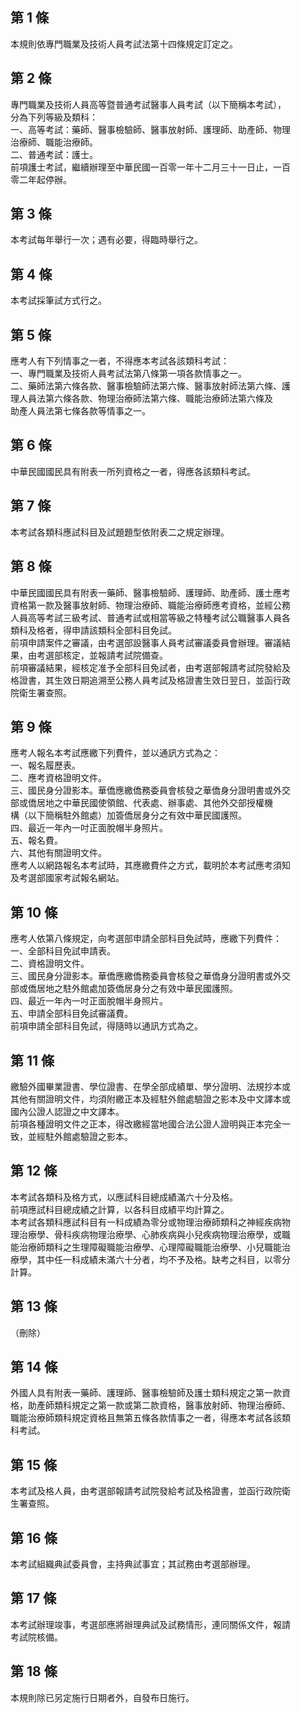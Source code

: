 第 1 條
-------
本規則依專門職業及技術人員考試法第十四條規定訂定之。

第 2 條
-------
專門職業及技術人員高等暨普通考試醫事人員考試（以下簡稱本考試），  
分為下列等級及類科：  
一、高等考試：藥師、醫事檢驗師、醫事放射師、護理師、助產師、物理  
    治療師、職能治療師。  
二、普通考試：護士。  
前項護士考試，繼續辦理至中華民國一百零一年十二月三十一日止，一百  
零二年起停辦。

第 3 條
-------
本考試每年舉行一次；遇有必要，得臨時舉行之。

第 4 條
-------
本考試採筆試方式行之。

第 5 條
-------
應考人有下列情事之一者，不得應本考試各該類科考試：  
一、專門職業及技術人員考試法第八條第一項各款情事之一。  
二、藥師法第六條各款、醫事檢驗師法第六條、醫事放射師法第六條、護  
    理人員法第六條各款、物理治療師法第六條、職能治療師法第六條及  
    助產人員法第七條各款等情事之一。

第 6 條
-------
中華民國國民具有附表一所列資格之一者，得應各該類科考試。

第 7 條
-------
本考試各類科應試科目及試題題型依附表二之規定辦理。

第 8 條
-------
中華民國國民具有附表一藥師、醫事檢驗師、護理師、助產師、護士應考  
資格第一款及醫事放射師、物理治療師、職能治療師應考資格，並經公務  
人員高等考試三級考試、普通考試或相當等級之特種考試公職醫事人員各  
類科及格者，得申請該類科全部科目免試。  
前項申請案件之審議，由考選部設醫事人員考試審議委員會辦理。審議結  
果，由考選部核定，並報請考試院備查。  
前項審議結果，經核定准予全部科目免試者，由考選部報請考試院發給及  
格證書，其生效日期追溯至公務人員考試及格證書生效日翌日，並函行政  
院衛生署查照。

第 9 條
-------
應考人報名本考試應繳下列費件，並以通訊方式為之：  
一、報名履歷表。  
二、應考資格證明文件。  
三、國民身分證影本。華僑應繳僑務委員會核發之華僑身分證明書或外交  
    部或僑居地之中華民國使領館、代表處、辦事處、其他外交部授權機  
    構（以下簡稱駐外館處）加簽僑居身分之有效中華民國護照。  
四、最近一年內一吋正面脫帽半身照片。  
五、報名費。  
六、其他有關證明文件。  
應考人以網路報名本考試時，其應繳費件之方式，載明於本考試應考須知  
及考選部國家考試報名網站。

第 10 條
--------
應考人依第八條規定，向考選部申請全部科目免試時，應繳下列費件：  
一、全部科目免試申請表。  
二、資格證明文件。  
三、國民身分證影本。華僑應繳僑務委員會核發之華僑身分證明書或外交  
    部或僑居地之駐外館處加簽僑居身分之有效中華民國護照。  
四、最近一年內一吋正面脫帽半身照片。  
五、申請全部科目免試審議費。  
前項申請全部科目免試，得隨時以通訊方式為之。

第 11 條
--------
繳驗外國畢業證書、學位證書、在學全部成績單、學分證明、法規抄本或  
其他有關證明文件，均須附繳正本及經駐外館處驗證之影本及中文譯本或  
國內公證人認證之中文譯本。  
前項各種證明文件之正本，得改繳經當地國合法公證人證明與正本完全一  
致，並經駐外館處驗證之影本。

第 12 條
--------
本考試各類科及格方式，以應試科目總成績滿六十分及格。  
前項應試科目總成績之計算，以各科目成績平均計算之。  
本考試各類科應試科目有一科成績為零分或物理治療師類科之神經疾病物  
理治療學、骨科疾病物理治療學、心肺疾病與小兒疾病物理治療學，或職  
能治療師類科之生理障礙職能治療學、心理障礙職能治療學、小兒職能治  
療學，其中任一科成績未滿六十分者，均不予及格。缺考之科目，以零分  
計算。

第 13 條
--------
（刪除）

第 14 條
--------
外國人具有附表一藥師、護理師、醫事檢驗師及護士類科規定之第一款資  
格，助產師類科規定之第一款或第二款資格，醫事放射師、物理治療師、  
職能治療師類科規定資格且無第五條各款情事之一者，得應本考試各該類  
科考試。

第 15 條
--------
本考試及格人員，由考選部報請考試院發給考試及格證書，並函行政院衛  
生署查照。

第 16 條
--------
本考試組織典試委員會，主持典試事宜；其試務由考選部辦理。

第 17 條
--------
本考試辦理竣事，考選部應將辦理典試及試務情形，連同關係文件，報請  
考試院核備。

第 18 條
--------
本規則除已另定施行日期者外，自發布日施行。

